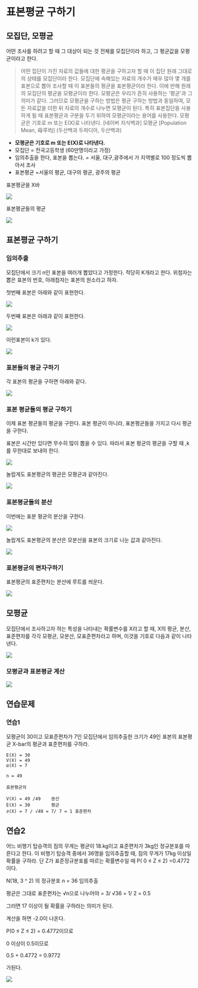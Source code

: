 # 표본평균 구하기 



## 모집단, 모평균

어떤 조사를 하려고 할 때 그 대상이 되는 것 전체를 모집단이라 하고, 그 평균값을 모평균이라고 한다.


> 어떤 집단이 가진 자료의 값들에 대한 평균을 구하고자 할 때 이 집단 원래 그대로의 상태를 모집단이라 한다. 모집단에 속해있는 자료의 개수가 매우 많아 몇 개를 표본으로 뽑아 조사할 때 이 표본들의 평균을 표본평균이라 한다. 이에 반해 원래의 모집단의 평균을 모평균이라 한다. 모평균은 우리가 흔히 사용하는 '평균'과 그 의미가 같다. 그러므로 모평균을 구하는 방법은 평균 구하는 방법과 동일하여, 모든 자료값을 더한 뒤 자료의 개수로 나누면 모평균이 된다. 특히 표본집단을 사용하게 될 때 표본평균과 구분을 두기 위하여 모평균이라는 용어를 사용한다. 모평균은 기호로 m 또는 E(X)로 나타낸다.
[네이버 지식백과] 모평균 [Population Mean, 母平均] (두산백과 두피디아, 두산백과)



*  **모평균은 기호로 m 또는 E(X)로 나타낸다.**
* 모집단 = 전국고등학생 (60만명이라고 가정) 
* 임의추출을 한다, 표본을 뽑는다. = 서울, 대구,광주에서 가 지역별로 100 정도씩 뽑아서 조사 
* 표본평균 =서울의 평균, 대구의 평균, 광주의 평균 



표본평균을 X바 


![](../../.gitbook/assets/da/samplemean/sm01.png)


표본평균들의 평균 


![](../../.gitbook/assets/da/samplemean/sm02.png)



## 표본평균 구하기
### 임의추출 

모집단에서 크기 n인 표본을 여러개 뽑았다고 가정한다. 적당히  K개라고 한다. 위첨자는 뽑은 표본의 번호, 아래첨자는 표본의 원소라고 하자. 

첫번째 표본은 아래와 같이 표현한다. 



![](../../.gitbook/assets/da/samplemean/sm03.png)


두번째 표본은 아래과 같이 표현한다. 


![](../../.gitbook/assets/da/samplemean/sm04.png)



이런표본이 k가 있다. 


![](../../.gitbook/assets/da/samplemean/sm05.png)



### 표본들의 평균 구하기 
각 표본의 평균을 구하면 아래와 같다. 


![](../../.gitbook/assets/da/samplemean/sm06.png)



### 표본 평균들의 평균 구하기
이제 표본 평균들의 평균을 구한다.  표본 평균이 아니라, 표본평균들을 가지고 다시 평균을 구한다. 

표본은 시간만 있다면 무수히 많이 뽑을 수 있다. 따라서 표본 평균의 평균을 구할 때 ,k를 무한대로 보내야 한다.  


![](../../.gitbook/assets/da/samplemean/sm07.png)



놀랍게도 표본평균의 평균은 모평균과 같아진다. 


![](../../.gitbook/assets/da/samplemean/sm08.png)




### 표본평균들의 분산 
이번에는 표분 평균의 분산을 구한다. 

![](../../.gitbook/assets/da/samplemean/sm09.png)


놀랍게도 표본평균의 분산은 모분산을 표본의 크기로 나눈 값과 같아진다. 


![](../../.gitbook/assets/da/samplemean/sm10.png)






### 표본평균의 편차구하기 
표본평균의 표준편차는 분산에 루트를 씌운다.




![](../../.gitbook/assets/da/samplemean/sm11.png)




## 모평균
모집단에서 조사하고자 하는 특성을 나타내는 확률변수를 X라고 할 때, X의 평균, 분산, 표준편차를 각각 모평균, 모분산, 모표준편차라고 하며, 이것을 기호로 다음과 같이 나타낸다. 


![](../../.gitbook/assets/da/samplemean/sm12.png)


### 모평균과 표본평균 계산 

![](../../.gitbook/assets/da/samplemean/sm13.png)




## 연습문제 
### 연습1
모평균이 30이고 모표준편차가 7인 모집단에서 임의추출한 크기가 49인 표본의 표본평균 X-bar의 평균과 표준편차를 구하라. 



```
E(X) = 30
V(X) = 49
α(X) = 7

n = 49

표본평균의 

V(X) = 49 /49    분산 
E(X) = 30        평균
∂(X) = 7 / √49 = 7/ 7 = 1 표준편차 
```





## 연습2 
어느 비행기 탑승객의 짐의 무게는 평균이 18.kg이고 표준편차가 3kg인 정규분포를 따른다고 한다. 이 비행기 탑승객 중에서 36명을 임의추출할 때, 짐의 무게가 17kg 이상일 확률을 구하라. 
단 Z가 표준정규분포를 따르는 확률변수일 때 P( 0 ≤ Z ≤ 2) =0.4772이다. 


N(18, 3 ^ 2) 의 정규분포 
n = 36 임의추출 


평균은 그대로 
표준편차는  √n으로 나누어야  =  3/ √36 = 1/ 2 = 0.5


그러면 17 이상이 될 확률을 구하라는 의미가 된다. 

계산을 하면 -2.0이 나온다. 

P(0 ≤ Z  ≤  2) = 0.4772이므로 

0 이상이 0.5이므로 

0.5 + 0.4772 =  0.9772 

가된다. 



![](../../.gitbook/assets/da/samplemean/sm14.png)
